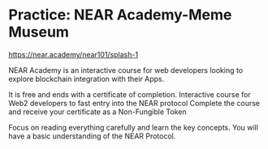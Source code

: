 # Practice: NEAR Academy-Meme Museum

https://near.academy/near101/splash-1

NEAR Academy is an interactive course for web developers looking to explore blockchain integration with their Apps.

It is free and ends with a certificate of completion.
Interactive course for Web2 developers to fast entry into the NEAR protocol
Complete the course and receive your certificate as a Non-Fungible Token

Focus on reading everything carefully and learn the key concepts. You will have a basic understanding of the NEAR Protocol.

